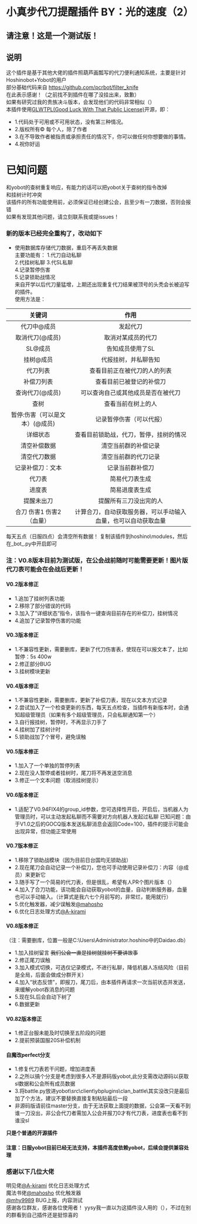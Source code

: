 # 小真步代刀提醒插件 BY：光的速度（2）  
## 请注意！这是一个测试版！
## 说明  
这个插件是基于其他大佬的插件照葫芦画瓢写的代刀便利通知系统，主要是针对Hoshinobot+Yobot的用户  
部分基础代码来自 https://github.com/pcrbot/filter_knife   
在此表示感谢！（之前找不到插件在哪了没挂出来，致歉）  
如果有研究过我的贵族决斗版本，会发现他们的代码非常相似（）   
本插件使用[GLWTPL(Good Luck With That Public License)](https://github.com/me-shaon/GLWTPL)开源，即： 
- 1.代码处于可用或不可用状态，没有第三种情况。  
- 2.版权所有© 每个人，除了作者  
- 3.在不导致作者被指责或承担责任的情况下，你可以做任何你想要做的事情。  
- 4.祝你好运  
# 已知问题  
和yobot的查树重复响应，有能力的话可以把yobot关于查树的指令改掉  
和挂树计时冲突  
该插件的所有功能使用前，必须保证已经创建公会，且至少有一刀数据，否则会报错   
如果有发现其他问题，请立刻联系我或提issues！
### 新的版本已经完全重构了，改动如下  
- 使用数据库存储代刀数据，重启不再丢失数据  
主要功能有：
1.代刀自动私聊    
2.代挂树私聊 
3.代SL私聊   
4.记录暂停伤害   
5.记录锁助战情况   
来自开学以后代刀量猛增，上期还出现重复代刀结果被顶号的头秃会长被迫写的插件。  
使用方法是：  

| 关键词     | 作用     |
| :-------------: | :-------------:|
|代刀中@成员  | 发起代刀         
|取消代刀(@成员) |取消对某成员的代刀 
|SL@成员|告知成员使用了SL
|挂树@成员|代报挂树，并私聊告知
|代刀列表|查看目前正在被代刀的人的列表
|补偿刀列表 |查看目前已被登记的补偿刀
|查询代刀(@成员)| 可以查询自己或其他成员是否在被代刀  
|查树|查看当前在树上的人
|暂停:伤害（可以是文本）(@成员)|记录暂停伤害（可以代报）
|详细状态|查看目前锁助战，代刀，暂停，挂树的情况
|清空补偿数据|清空当前群的补偿记录
|清空代刀数据|清空当前群的代刀记录
|记录补偿刀：文本|记录当前群补偿刀
|代刀表|简易代刀表生成
|进度表|简易进度表生成
|提醒未出刀|提醒所有三刀没出完的人
|合刀 伤害1 伤害2 （血量）|计算合刀，自动获取服务器，可以手动输入血量，也可以自动获取血量

每天五点（日服四点）会清空所有数据！
复制该插件到hoshino\modules，然后在_bot_.py中开启即可  

### 注：V0.8版本目前为测试版，在公会战前随时可能需要更新！图片版代刀表可能会在会战后更新！
#### V0.2版本修正   
- 1.追加了挂树列表功能  
- 2.移除了部分错误的代码  
- 3.加入了”详细状态“指令，该指令一键查询目前存在的补偿刀，挂树情况  
- 4.追加了记录暂停伤害的功能  
#### V0.3版本修正
- 1.不兼容性更新，需要删库，更新了代刀伤害表，使现在可以报文本了，比如暂停：5s 400w
- 2.修正部分BUG
- 3.挂树模块更新
#### V0.4版本修正
- 1.不兼容性更新，需要删库，更新了补偿刀表，现在以文本方式记录
- 2.尝试加入了一个检查更新的东西，每天五点检查，当插件有新版本时，会通知超级管理员（如果有多个超级管理员，只会私聊通知第一个）
- 3.自行报挂树，暂停时，不再显示刀手了
- 4.挂树加了挂树计时
- 5.锁助战加了个冒号，避免误触
#### V0.5版本修正
- 1.加入了一个单独的暂停列表
- 2.现在没人暂停或者挂树时，尾刀将不再发送空消息
- 3.修正一个文本问题（取消挂树提示）
#### V0.6版本修正
- 1.适配了V0.94FIX4的group_id参数，您可选择性开启，开启后，当机器人为管理员时，可以主动发起私聊而不需要对方向机器人发起过私聊
已知问题：由于V1.0之后的GOCQ版本发送私聊消息会返回Code=100，插件的提示可能会出现异常，但功能正常使用
#### V0.7版本修正  
- 1.移除了锁助战模块（因为目前日台国均无锁助战）  
- 2.现在尾刀会自动记录一个补偿刀，您也可手动使用记录补偿刀：内容（@成员）来更新它  
- 3.随手写了一个简易的代刀表，但是很乱，希望有人PR个图片版本（）  
- 4.加入了合刀功能，该功能会自动获取yobot的血量，自动判断服务器，血量也可以手动输入。（计算式是我六七个月前写的，非常烂，能用就行）  
- 5.优化触发器，减少误触发[@mahosho](https://github.com/mahosho)  
- 6.优化日志处理方式[@A-kirami](https://github.com/A-kirami)  
#### V0.8版本修正
（注：需要删库，位置一般是C:\Users\Administrator\.hoshino中的Daidao.db）
- 1.加入挂树留言
~~我们公会一直是挂树就挂树不要讲故事~~
- 2.修正尾刀误触
- 3.加入模式切换，可选仅记录模式，不进行私聊，降低机器人冻结风险（目前是全局，后面会做成分群开关）
- 4.加入“状态反馈”，即报刀，尾刀后，由本插件再请求一次当前状态并发送，来缓解yobot吞消息的问题
- 5.现在SL后会自动下树了
- 6.数据更新
#### V0.82版本修正
- 1.修正台服未能及时切换至五阶段的问题
- 2.提前预装国服20S补偿机制
#### 自魔改perfect分支
- 1.修复代刀表若干问题，增加进度表
- 2.之所以搞个分支是考虑到很多人不是源码版yobot,此分支需改动源码以获取sl数据和公会所有成员数据
- 3.将battle.py放进yobot\src\client\ybplugins\clan_battle\其实没改只是最后加了个方法，建议不要替换直接复制粘贴最后一段
- 非源码版请前往master分支，由于无法获取上面提的数据，公会第一天看不到谁一刀没出，非公会代刀者需加入公会并报刀0才有代刀表，进度表也看不到谁没sl

**只是个普通的开源插件**

#### 注意：日服yobot目前已经无法支持，本插件高度依赖yobot，后续会提供兼容处理  

### 感谢以下几位大佬  
明见佬[@A-kirami](https://github.com/A-kirami) 优化日志处理方式  
魔法书佬[@mahosho](https://github.com/mahosho) 优化触发器  
[@mhy9989](github.com/mhy9989) BUG上报，内容测试  
感谢各位群友，感谢各位使用者！
yysy我一直以为这插件没人用的（），不过在别的群看到自己插件还是挺惊喜的  


